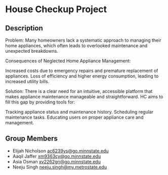 # House Checkup Project

## Description

Problem:
Many homeowners lack a systematic approach to managing their home appliances, which often leads to overlooked maintenance and unexpected breakdowns.

Consequences of Neglected Home Appliance Management:

Increased costs due to emergency repairs and premature replacement of appliances.
Loss of efficiency and higher energy consumption, leading to increased utility bills.

Solution:
There is a clear need for an intuitive, accessible platform that makes appliance maintenance manageable and straightforward. HC aims to fill this gap by providing tools for:

Tracking appliance status and maintenance history.
Scheduling regular maintenance tasks.
Educating users on proper appliance care and management.

## Group Members

- Elijah Nicholson <ac6239ys@go.minnstate.edu>
- Aaqil Jaffer <xm9363cy@go.minnstate.edu>
- Asia Osman <xv2262gn@go.minnstate.edu>
- Neeju Singh <neeju.singh@my.metrostate.edu>
